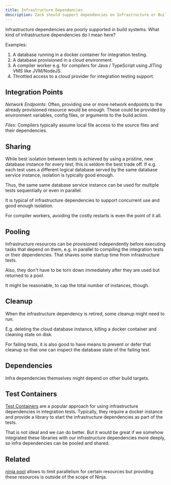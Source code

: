 ```yaml
---
title: Infrastructure Dependencies
description: Zack should support dependencies on Infrastructure or Build Support daemons.
---
```


Infrastructure dependencies are poorly supported in build systems. What
kind of infrastructure dependencies do I mean here?

Examples:

1. A database running in a docker container for integration testing.
2. A database provisioned in a cloud environment.
3. A compiler worker e.g. for compilers for Java / TypeScript using JITing VMS like JVM/NodeJS.
4. Throttled access to a cloud provider for integration testing support.

## Integration Points

*Network Endpoints*: Often, providing one or more network endpoints to the already provisioned resource
would be enough. These could be provided by environment variables, config files, or
arguments to the build action.

*Files*: Compilers typically assume local file access to the source files and their dependencies.

## Sharing

While best isolation between tests is achieved by using a pristine, new database instance for
every test, this is seldom the best trade off. If e.g. each test uses a different logical database
served by the same database service instance, isolation is typically good enough.

Thus, the same same database service instance can be used for multiple tests sequentially or even
in parallel.

It is typical of infrastructure dependencies to support concurrent use and good enough isolation.

For compiler workers, avoiding the costly restarts is even the point of it all.

## Pooling

Infrastructure resources can be provisioned independently before executing tasks that depend
on them, e.g. in parallel to compiling the integration tests or their dependencies.
That shaves some startup time from infrastructure tests. 

Also, they don't have to be torn down immediately after they are used but returned to a pool.

It might be reasonable, to cap the total number
of instances, though.

## Cleanup

When the infrastructure dependency is retired, some cleanup might need to run.

E.g. deleting the cloud database instance, killing a docker container and cleaning state on disk.

For failing tests, it is also good to have means to prevent or defer that cleanup so that
one can inspect the database state of the failing test.

## Dependencies

Infra dependencies themselves might depend on other build targets.

## Test Containers

[Test Containers](https://testcontainers.com/) are a popular approach for using infrastructure
dependencies in integration tests. Typically, they require a docker instance and provide
a library to start the infrastructure dependencies as part of the tests.

That is not ideal and we can do better. But it would be great if we somehow integrated these
libraries with our infrastructure dependencies more deeply, so infra dependencies
can be pooled and shared.

## Related

[ninja pool](https://ninja-build.org/manual.html#ref_pool) allows to limit parallelism for
certain resources but providing these resources is outside of the scope of Ninja.
